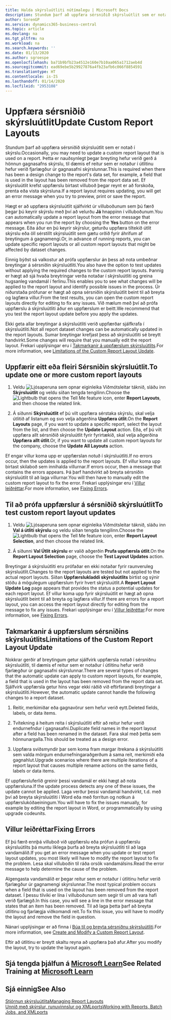 ```yaml
---
title: Halda skýrsluútliti nútímalegu | Microsoft Docs
description: Stundum þarf að uppfæra sérsniðið skýrsluútlit sem er notað í skýrslu. Þetta er nauðsynlegt þegar breyting hefur verið gerð á hönnun gagnasafns skýrslu, til dæmis ef reitur sem er notaður í útlitinu hefur verið fjarlægður úr gagnasafni skýrslunnar.
author: SorenGP
ms.service: dynamics365-business-central
ms.topic: article
ms.devlang: na
ms.tgt_pltfrm: na
ms.workload: na
ms.search.keywords: ''
ms.date: 01/13/2020
ms.author: sgroespe
ms.openlocfilehash: ba71b9bfb23a4512e160e7b10aa065a1712aeb4d
ms.sourcegitcommit: ead69ebe5b29927876a4fb23afb6c066f8854591
ms.translationtype: HT
ms.contentlocale: is-IS
ms.lasthandoff: 01/14/2020
ms.locfileid: "2953108"
---
```

# <a name="update-custom-report-layouts"></a><span data-ttu-id="3604d-104">Uppfæra sérsniðið skýrsluútlit</span><span class="sxs-lookup"><span data-stu-id="3604d-104">Update Custom Report Layouts</span></span>
<span data-ttu-id="3604d-105">Stundum þarf að uppfæra sérsniðið skýrsluútlit sem er notað í skýrslu.</span><span class="sxs-lookup"><span data-stu-id="3604d-105">Occasionally, you may need to update a custom report layout that is used on a report.</span></span> <span data-ttu-id="3604d-106">Þetta er nauðsynlegt þegar breyting hefur verið gerð á hönnun gagnasafns skýrslu, til dæmis ef reitur sem er notaður í útlitinu hefur verið fjarlægður úr gagnasafni skýrslunnar.</span><span class="sxs-lookup"><span data-stu-id="3604d-106">This is required when there has been a design change to the report's data set, for example, a field that is used in the layout has been removed from the report data set.</span></span> <span data-ttu-id="3604d-107">Ef skýrsluútlit krefst uppfærslu birtast villuboð þegar reynt er að forskoða, prenta eða vista skýrsluna.</span><span class="sxs-lookup"><span data-stu-id="3604d-107">If a report layout requires updating, you will get an error message when you try to preview, print or save the report.</span></span>  

<span data-ttu-id="3604d-108">Hægt er að uppfæra skýrsluútlit sjálfvirkt úr villuboðunum sem þú færð þegar þú keyrir skýrslu með því að velurðu **Já** hnappinn í villuboðunum.</span><span class="sxs-lookup"><span data-stu-id="3604d-108">You can automatically update a report layout from the error message that appears when you run the report by choosing the **Yes** button on the error message.</span></span> <span data-ttu-id="3604d-109">Eða áður en þú keyrir skýrslur, geturðu uppfæra tiltekið útlit skýrslu eða öll sérstillt skýrsluútlit sem gætu orðið fyrir áhrifum af breytingum á gagnamengi.</span><span class="sxs-lookup"><span data-stu-id="3604d-109">Or, in advance of running reports, you can update specific report layouts or all custom report layouts that might be affected by dataset changes.</span></span>  

<span data-ttu-id="3604d-110">Einnig býðst sá valkostur að prófa uppfærslur án þess að nota umbeðnar breytingar á sérsniðin skýrsluútliti.</span><span class="sxs-lookup"><span data-stu-id="3604d-110">You also have the option to test updates without applying the required changes to the custom report layouts.</span></span> <span data-ttu-id="3604d-111">Þannig er hægt að sjá hvaða breytringar verða notaðar í skýrsluútliti og greina hugsanleg vandamál í ferlinu.</span><span class="sxs-lookup"><span data-stu-id="3604d-111">This enables you to see what changes will be applied to the report layout and identify possible issues in the process.</span></span> <span data-ttu-id="3604d-112">Úr niðurstaða prófunar er hægt að opna sérsniðin skýrsluútlit beint til að breyta og lagfæra villur.</span><span class="sxs-lookup"><span data-stu-id="3604d-112">From the test results, you can open the custom report layouts directly for editing to fix any issues.</span></span> <span data-ttu-id="3604d-113">Við mælum með því að prófa uppfærslu á skýrsluútliti áður en uppfærslum er beitt.</span><span class="sxs-lookup"><span data-stu-id="3604d-113">We recommend that you test the report layout update before you apply the updates.</span></span>  

<span data-ttu-id="3604d-114">Ekki geta allar breytingar á skýrsluútliti verið uppfærðar sjálfkrafa í skýrsluútliti.</span><span class="sxs-lookup"><span data-stu-id="3604d-114">Not all report dataset changes can be automatically updated in the report layouts.</span></span> <span data-ttu-id="3604d-115">Sumar breytingar krefjast þess að skýrsluútliti sé breytt handvirkt.</span><span class="sxs-lookup"><span data-stu-id="3604d-115">Some changes will require that you manually edit the report layout.</span></span> <span data-ttu-id="3604d-116">Frekari upplýsingar eru í [Takmarkanir á uppfærslum skýrsluútlits](ui-update-report-layouts.md#UpdateLimitations).</span><span class="sxs-lookup"><span data-stu-id="3604d-116">For more information, see [Limitations of the Custom Report Layout Update](ui-update-report-layouts.md#UpdateLimitations).</span></span>  

## <a name="to-update-one-or-more-custom-report-layouts"></a><span data-ttu-id="3604d-117">Uppfærir eitt eða fleiri Sérsniðin skýrsluútlit.</span><span class="sxs-lookup"><span data-stu-id="3604d-117">To update one or more custom report layouts</span></span>  

1.  <span data-ttu-id="3604d-118">Veldu ![Ljósaperuna sem opnar eiginleika Viðmótsleitar](media/ui-search/search_small.png "Segðu mér hvað þú vilt gera") táknið, sláðu inn **Skýrsluútlit** og veldu síðan tengda tengilinn.</span><span class="sxs-lookup"><span data-stu-id="3604d-118">Choose the ![Lightbulb that opens the Tell Me feature](media/ui-search/search_small.png "Tell me what you want to do") icon, enter **Report Layouts**, and then choose the related link.</span></span>  

2.  <span data-ttu-id="3604d-119">Á síðunni **Skýrsluútlit** ef þú vilt uppfæra sérstaka skýrslu, skal velja útlitið af listanum og svo velja aðgerðina **Uppfæra útlit**.</span><span class="sxs-lookup"><span data-stu-id="3604d-119">On the **Report Layouts** page, if you want to update a specific report, select the layout from the list, and then choose the **Update Layout** action.</span></span> <span data-ttu-id="3604d-120">Eða, ef þú vilt uppfæra allt sérsniðið skýrsluútlit fyrir fyrirtækið, skal velja aðgerðina **Uppfæra allt útlit**.</span><span class="sxs-lookup"><span data-stu-id="3604d-120">Or, if you want to update all custom report layouts for the company, choose the **Update All Layouts** action.</span></span>  

<span data-ttu-id="3604d-121">Ef engar villur koma upp er uppfærslan notuð í skýrsluútliti.</span><span class="sxs-lookup"><span data-stu-id="3604d-121">If no errors occur, then the updates is applied to the report layouts.</span></span> <span data-ttu-id="3604d-122">Ef villur koma upp birtast skilaboð sem innihalda villurnar.</span><span class="sxs-lookup"><span data-stu-id="3604d-122">If errors occur, then a message that contains the errors appears.</span></span> <span data-ttu-id="3604d-123">Þá þarf handvirkt að breyta sérsniðin skýrsluútlit til að laga villurnar.</span><span class="sxs-lookup"><span data-stu-id="3604d-123">You will then have to manually edit the custom report layout to fix the error.</span></span> <span data-ttu-id="3604d-124">Frekari upplýsingar eru í [Villur leiðréttar](ui-update-report-layouts.md#FixErrors).</span><span class="sxs-lookup"><span data-stu-id="3604d-124">For more information, see [Fixing Errors](ui-update-report-layouts.md#FixErrors).</span></span>  

## <a name="to-test-custom-report-layout-updates"></a><span data-ttu-id="3604d-125">Til að prófa uppfærslur á sérsniðið skýrsluútlit</span><span class="sxs-lookup"><span data-stu-id="3604d-125">To test custom report layout updates</span></span>  

1.  <span data-ttu-id="3604d-126">Veldu ![Ljósaperuna sem opnar eiginleika Viðmótsleitar](media/ui-search/search_small.png "Segðu mér hvað þú vilt gera") táknið, sláðu inn **Val á útliti skýrslu** og veldu síðan tengda tengilinn.</span><span class="sxs-lookup"><span data-stu-id="3604d-126">Choose the ![Lightbulb that opens the Tell Me feature](media/ui-search/search_small.png "Tell me what you want to do") icon, enter **Report Layout Selection**, and then choose the related link.</span></span>  

2.  <span data-ttu-id="3604d-127">Á síðunni **Val Útlit skýrslu** er valið aðgerðin **Prufa uppfærsla útlit**.</span><span class="sxs-lookup"><span data-stu-id="3604d-127">On the **Report Layout Selection** page, choose the **Test Layout Updates** action.</span></span>  

 <span data-ttu-id="3604d-128">Breytingar á skýrsluútliti eru prófaðar en ekki notaðar fyrir raunveruleg skýrsluútlit.</span><span class="sxs-lookup"><span data-stu-id="3604d-128">Changes to the report layouts are tested but not applied to the actual report layouts.</span></span> <span data-ttu-id="3604d-129">Síðan **Uppfærslukladdi skýrsluútlits** birtist og sýnir stöðu á mögulegum uppfærslum fyrir hvert skýrsluútlit.</span><span class="sxs-lookup"><span data-stu-id="3604d-129">A **Report Layout Update Log** page appears that provides the status a potential updates for each report layout.</span></span> <span data-ttu-id="3604d-130">Ef villur koma upp fyrir skýrsluútlit er hægt að opna skýrsluútlit beint til að breyta og lagfæra villur.</span><span class="sxs-lookup"><span data-stu-id="3604d-130">If there are errors for a report layout, you can access the report layout directly for editing from the message to fix any issues.</span></span> <span data-ttu-id="3604d-131">Frekari upplýsingar eru í [Villur leiðréttar](ui-update-report-layouts.md#FixErrors).</span><span class="sxs-lookup"><span data-stu-id="3604d-131">For more information, see [Fixing Errors](ui-update-report-layouts.md#FixErrors).</span></span>  

##  <a name="UpdateLimitations"></a> <span data-ttu-id="3604d-132">Takmarkanir á uppfærslum sérsniðins skýrsluútlits</span><span class="sxs-lookup"><span data-stu-id="3604d-132">Limitations of the Custom Report Layout Update</span></span>  
 <span data-ttu-id="3604d-133">Nokkrar gerðir af breytingum getur sjálfvirk uppfærsla notað í sérsniðnu skýrsluútliti, til dæmis ef reitur sem er notaður í útlitinu hefur verið fjarlægður úr gagnasafni skýrslunnar.</span><span class="sxs-lookup"><span data-stu-id="3604d-133">There are several types of changes that the automatic update can apply to custom report layouts, for example, a field that is used in the layout has been removed from the report data set.</span></span> <span data-ttu-id="3604d-134">Sjálfvirk uppfærsla getur hins vegar ekki ráðið við eftirfarandi breytingar á skýrsluútliti.</span><span class="sxs-lookup"><span data-stu-id="3604d-134">However, the automatic update cannot handle the following changes to a report dataset.</span></span>  

1.  <span data-ttu-id="3604d-135">Reitir, merkimiðar eða gagnavörur sem hefur verið eytt.</span><span class="sxs-lookup"><span data-stu-id="3604d-135">Deleted fields, labels, or data items.</span></span>  

2.  <span data-ttu-id="3604d-136">Tvítekning á heitum reita í skýrsluútliti eftir að reitur hefur verið endurnefndur í gagnasafni.</span><span class="sxs-lookup"><span data-stu-id="3604d-136">Duplicate field names in the report layout after a field has been renamed in the dataset.</span></span> <span data-ttu-id="3604d-137">Fara skal með þetta sem hönnunargalla.</span><span class="sxs-lookup"><span data-stu-id="3604d-137">This should be treated as a design error.</span></span>  

3.  <span data-ttu-id="3604d-138">Uppfæra sviðsmyndir þar sem koma fram margar ítrekana á skýrsluútliti sem valda mörgum endurnefningaraðgerðum á sama reit, merkimiði eða gagnahlut.</span><span class="sxs-lookup"><span data-stu-id="3604d-138">Upgrade scenarios where there are multiple iterations of a report layout that causes multiple rename actions on the same fields, labels or data items.</span></span>  

 <span data-ttu-id="3604d-139">Ef uppfærsluferlið greinir þessi vandamál er ekki hægt að nota uppfærsluna.</span><span class="sxs-lookup"><span data-stu-id="3604d-139">If the update process detects any one of these issues, the update cannot be applied.</span></span> <span data-ttu-id="3604d-140">Laga verður þessi vandamál handvirkt, t.d. með því að breyta skýrsluútliti í Word eða með forritun og notkun á uppfærslukóðaeiningum.</span><span class="sxs-lookup"><span data-stu-id="3604d-140">You will have to fix the issues manually, for example by editing the report layout in Word, or programmatically by using upgrade codeunits.</span></span>  

##  <a name="FixErrors"></a> <span data-ttu-id="3604d-141">Villur leiðréttar</span><span class="sxs-lookup"><span data-stu-id="3604d-141">Fixing Errors</span></span>  
 <span data-ttu-id="3604d-142">Ef þú færð ennþá villuboð við uppfærslu eða prófun á uppfærslu skýrsluútlits þá muntu líklega þurfa að breyta skýrsluútliti til að laga vandamálið.</span><span class="sxs-lookup"><span data-stu-id="3604d-142">If you get an error message when you update or test report layout updates, you most likely will have to modify the report layout to fix the problem.</span></span> <span data-ttu-id="3604d-143">Lesa skal villuboðin til ráða orsök vandamálsins.</span><span class="sxs-lookup"><span data-stu-id="3604d-143">Read the error message to help determine the cause of the problem.</span></span>  

 <span data-ttu-id="3604d-144">Algengasta vandamálið er þegar reitur sem er notaður í útlitinu hefur verið fjarlægður úr gagnamengi skýrslunnar.</span><span class="sxs-lookup"><span data-stu-id="3604d-144">The most typical problem occurs when a field that is used on the layout has been removed from the report dataset.</span></span> <span data-ttu-id="3604d-145">Í þessu tilviki er lína í villuboðunum sem segir til um að vara hafi verið fjarlægð.</span><span class="sxs-lookup"><span data-stu-id="3604d-145">In this case, you will see a line in the error message that states that an item has been removed.</span></span> <span data-ttu-id="3604d-146">Til að laga þetta þarf að breyta útlitinu og fjarlægja viðkomandi reit.</span><span class="sxs-lookup"><span data-stu-id="3604d-146">To fix this issue, you will have to modify the layout and remove the field in question.</span></span>  

 <span data-ttu-id="3604d-147">Nánari upplýsingar er að finna í [Búa til og breyta sérsniðnu skýrsluútliti](ui-how-create-custom-report-layout.md#ModifyCustomLayout).</span><span class="sxs-lookup"><span data-stu-id="3604d-147">For more information, see [Create and Modify a Custom Report Layout](ui-how-create-custom-report-layout.md#ModifyCustomLayout).</span></span>  

<span data-ttu-id="3604d-148">Eftir að útlitinu er breytt skaltu reyna að uppfæra það afur.</span><span class="sxs-lookup"><span data-stu-id="3604d-148">After you modify the layout, try to update the layout again.</span></span>  

## <a name="see-related-training-at-microsoft-learnlearnmoduleschange-documents-dynamics-365-business-centralindex"></a><span data-ttu-id="3604d-149">Sjá tengda þjálfun á [Microsoft Learn](/learn/modules/change-documents-dynamics-365-business-central/index)</span><span class="sxs-lookup"><span data-stu-id="3604d-149">See Related Training at [Microsoft Learn](/learn/modules/change-documents-dynamics-365-business-central/index)</span></span>

## <a name="see-also"></a><span data-ttu-id="3604d-150">Sjá einnig</span><span class="sxs-lookup"><span data-stu-id="3604d-150">See Also</span></span>  
 [<span data-ttu-id="3604d-151">Stjórnun skýrsluútlita</span><span class="sxs-lookup"><span data-stu-id="3604d-151">Managing Report Layouts</span></span>](ui-manage-report-layouts.md)  
 [<span data-ttu-id="3604d-152">Unnið með skýrslur, runuvinnslur og XMLports</span><span class="sxs-lookup"><span data-stu-id="3604d-152">Working with Reports, Batch Jobs, and XMLports</span></span>](ui-work-report.md)  
